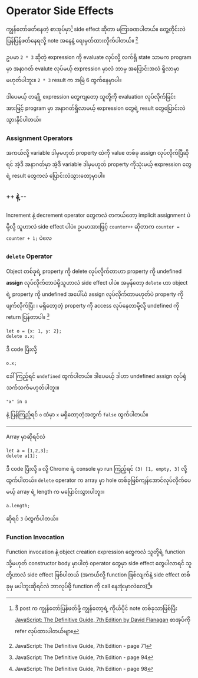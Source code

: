 # Operator Side Effects

ကျွန်တော်ဖတ်နေတဲ့ စာအုပ်မှာ[^1] side effect ဆိုတာ မကြာခဏပါတယ်။ တွေ့တိုင်းလဲ ပြန်ပြန်ဖတ်နေရလို့ note အနေနဲ့ ရေးမှတ်ထားလိုက်ပါတယ်။ [^2]

ဥပမာ `2 * 3` ဆိုတဲ့ expression ကို evaluate လုပ်လို့ လက်ရှိ state သာမက program မှာ အနာဂတ် evalute လုပ်မယ့် expression မှာလဲ ဘာမှ အပြောင်းအလဲ ရှိလာမှာမဟုတ်ပါဘူး။ `2 * 3` result က အမြဲ 6 ထွက်နေမှာပါ။ 

ဒါပေမယ့် တချို့ expression တွေကျတော့ သူတို့ကို evaluation လုပ်လိုက်ခြင်းအားဖြင့် program မှာ အနာဂတ်ရှိလာမယ့် expression တွေရဲ့ result တွေပြောင်းလဲ သွားနိုင်ပါတယ်။ 

### Assignment Operators

အကယ်လို့ variable ဒါမှမဟုတ် property ထဲကို value တစ်ခု assign လုပ်လိုက်ပြီဆိုရင် အဲ့ဒီ အနာဂတ်မှာ အဲ့ဒီ variable ဒါမှမဟုတ် property ကိုသုံးမယ့် expression တွေရဲ့ result တွေကလဲ ပြောင်းလဲသွားတော့မှာပါ။

### ++ နဲ့ --

Increment နဲ့ decrement operator တွေကလဲ တကယ်တော့ implicit assignment ပဲမို့လို့ သူဟာလဲ side effect ပါပဲ။  ဥပမာအားဖြင့် `counter++` ဆိုတာက `counter = counter + 1;` ပဲလေ

### `delete` Operator

Object တစ်ခုရဲ့ property ကို delete လုပ်လိုက်တာဟာ property ကို undefined **assign** လုပ်လိုက်တာပဲမို့သူဟာလဲ side effect ပါပဲ။  အမှန်တော့ `delete` ဟာ object ရဲ့ property ကို undefined အပေါ်ယံ assign လုပ်လိုက်တာမဟုတ်ပဲ property ကို ဖျက်လိုက်ပြီး ၊ မရှိတော့တဲ့ property ကို access လုပ်နေတာမို့လို့ undefined ကို return ပြန်တာပါ။ [^3]

    let o = {x: 1, y: 2};
    delete o.x;

ဒီ code ပြီးလို့ 

    o.x;

ခေါ်ကြည့်ရင် `undefined` ထွက်ပါတယ်။ ဒါပေမယ့် ဒါဟာ undefined assign လုပ်ရုံသက်သက်မဟုတ်ပါဘူး။ 

    "x" in o 

နဲ့ ပြန်ကြည့်ရင် `o` ထဲမှာ `x` မရှိတော့တဲ့အတွက် `false` ထွက်ပါတယ်။

---

Array မှာဆိုရင်လဲ 

    let a = [1,2,3];
    delete a[1];

ဒီ code ပြီးလို့ `a` လို့ Chrome ရဲ့ console မှာ run ကြည့်ရင် `(3) [1, empty, 3]` လို့ ထွက်ပါတယ်။ `delete` operator က array မှာ hole တစ်ခုဖြစ်ကျန်အောင်လုပ်လိုက်ပေမယ့် array ရဲ့ length က မပြောင်းသွားပါဘူး။

    a.length;

ဆိုရင် `3` ပဲထွက်ပါတယ်။ 

### Function Invocation
    
Function invocation နဲ့ object creation expression တွေကလဲ သူတို့ရဲ့ function သို့မဟုတ် constructor body မှာပါတဲ့ operator တွေမှာ side effect တွေပါလာရင် သူတို့ဟာလဲ side effect ဖြစ်ပါတယ် (အကယ်လို့ function ဖြစ်လျက်နဲ့ side effect တစ်ခုမှ မပါဘူးဆိုရင်လဲ ဘာလုပ်ဖို့ function ကို call နေအုံးမှာလဲလေ)[^4]။ 


[^1]: ဒီ post က ကျွန်တော်ပြန်ဖတ်ဖို့ ကျွန်တော့ရဲ့ ကိုယ်ပိုင် note တစ်ခုသာဖြစ်ပြီး [JavaScript: The Definitive Guide, 7th Edition by David Flanagan](https://www.oreilly.com/library/view/javascript-the-definitive/9781491952016/) စာအုပ်ကို refer လုပ်ထားပါတယ်ဗျာ။  
[^2]: JavaScript: The Definitive Guide, 7th Edition - page 71  
[^3]: JavaScript: The Definitive Guide, 7th Edition - page 94  
[^4]: JavaScript: The Definitive Guide, 7th Edition - page 98